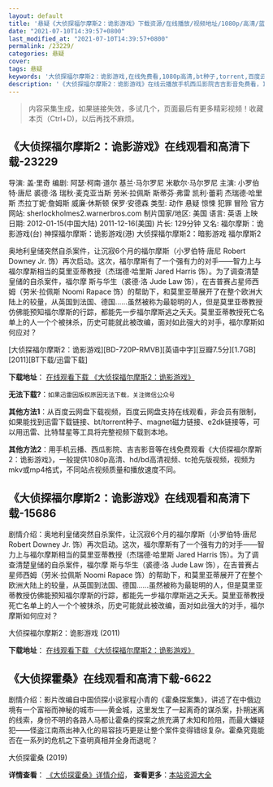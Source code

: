 ```yaml
---
layout: default
title: '悬疑《大侦探福尔摩斯2：诡影游戏》下载资源/在线播放/视频地址/1080p/高清/蓝光'
date: "2021-07-10T14:39:57+0800"
last_modified_at: "2021-07-10T14:39:57+0800"
permalink: /23229/
categories: 悬疑
cover:
tags: 悬疑
keywords: '大侦探福尔摩斯2：诡影游戏,在线免费看,1080p高清,bt种子,torrent,百度云盘,magnet,磁力链,迅雷下载资源'
description: '《大侦探福尔摩斯2：诡影游戏》在线云播放手机西瓜影院吉吉影音免费看，1080p高清bd/hd未删减完整版和tc抢先枪版，mkv/mp4格式，附带bt/torrent种子、magnet/磁力链、百度云盘、网盘资源迅雷下载链接'
---
```


>内容采集生成，如果链接失效，多试几个，页面最后有更多精彩视频！收藏本页（Ctrl+D)，以后再找不麻烦。


## 《大侦探福尔摩斯2：诡影游戏》在线观看和高清下载-23229

导演: 盖·里奇 编剧: 阿瑟·柯南·道尔 基兰·马尔罗尼 米歇尔·马尔罗尼 主演: 小罗伯特·唐尼 裘德·洛 瑞秋·麦克亚当斯 劳米·拉佩斯 斯蒂芬·弗雷 凯利·蕾莉 杰瑞德·哈里斯 杰拉丁妮·詹姆斯 威廉·休斯顿 保罗·安德森 类型: 动作 悬疑 惊悚 犯罪 冒险 官方网站: sherlockholmes2.warnerbros.com 制片国家/地区: 美国 语言: 英语 上映日期: 2012-01-15(中国大陆) 2011-12-16(美国) 片长: 129分钟 又名: 福尔摩斯：诡影游戏(台) 神探福尔摩斯：诡影游戏(港) 大侦探福尔摩斯2：暗影游戏 福尔摩斯2

奥地利皇储突然自杀案件，让沉寂6个月的福尔摩斯（小罗伯特·唐尼 Robert Downey Jr. 饰）再次启动。这次，福尔摩斯有了一个强有力的对手——智力上与福尔摩斯相当的莫里亚蒂教授（杰瑞德·哈里斯 Jared Harris 饰）。为了调查清楚皇储的自杀案件，福尔摩 斯与华生（裘德·洛 Jude Law 饰），在吉普赛占星师西姆（劳米·拉佩斯 Noomi Rapace 饰）的帮助下，和莫里亚蒂展开了在整个欧洲大陆上的较量，从英国到法国、德国……虽然被称为最聪明的人，但是莫里亚蒂教授仿佛能预知福尔摩斯的行踪，都能先一步福尔摩斯逃之夭夭。莫里亚蒂教授死亡名单上的人一个个被抹杀，历史可能就此被改编，面对如此强大的对手，福尔摩斯如何应对？


[大侦探福尔摩斯2：诡影游戏][BD-720P-RMVB][英语中字][豆瓣7.5分][1.7GB][2011][BT下载/迅雷下载]

**下载地址**： [在线观看下载 《大侦探福尔摩斯2：诡影游戏》](https://www.btdx8.com/torrent/sherlock_holmes_a_game_of_shadows_2011.html) 


**无法下载?**：`如果迅雷因版权原因无法下载，关注微信公众号 `

**其他方法1**：从百度云网盘下载视频，百度云网盘支持在线观看，非会员有限制，如果能找到迅雷下载链接、bt/torrent种子、magnet磁力链接、e2dk链接等，可以用迅雷、比特彗星等工具将完整视频下载到本地。

**其他方法2**：用手机云播、西瓜影院、吉吉影音等在线免费观看《大侦探福尔摩斯2：诡影游戏》，一般提供1080p高清、hd/bd高清视频、tc抢先版视频，视频为mkv或mp4格式，不同站点视频质量和播放速度不同。


## 《大侦探福尔摩斯2：诡影游戏》在线观看和高清下载-15686

剧情介绍：奥地利皇储突然自杀案件，让沉寂6个月的福尔摩斯（小罗伯特·唐尼 Robert Downey Jr. 饰）再次启动。这次，福尔摩斯有了一个强有力的对手——智力上与福尔摩斯相当的莫里亚蒂教授（杰瑞德·哈里斯 Jared Harris 饰）。为了调查清楚皇储的自杀案件，福尔摩 斯与华生（裘德·洛 Jude Law 饰），在吉普赛占星师西姆（劳米·拉佩斯 Noomi Rapace 饰）的帮助下，和莫里亚蒂展开了在整个欧洲大陆上的较量，从英国到法国、德国……虽然被称为最聪明的人，但是莫里亚蒂教授仿佛能预知福尔摩斯的行踪，都能先一步福尔摩斯逃之夭夭。莫里亚蒂教授死亡名单上的人一个个被抹杀，历史可能就此被改编，面对如此强大的对手，福尔摩斯如何应对？


大侦探福尔摩斯2：诡影游戏 (2011)

**下载地址**： [在线观看下载 《大侦探福尔摩斯2：诡影游戏》](https://www.btbtdy.me/btdy/dy4475.html) 


## 《大侦探霍桑》在线观看和高清下载-6622

剧情介绍：影片改编自中国侦探小说家程小青的《霍桑探案集》，讲述了在中俄边境有一个富裕而神秘的城市——黄金城，这里发生了一起离奇的谋杀案，扑朔迷离的线索，身份不明的各路人马都让霍桑的探案之旅充满了未知和险阻，而最大嫌疑犯——怪盗江南燕出神入化的易容技巧更是让整个案件变得错综复杂。霍桑究竟能否在一系列的危机之下查明真相并全身而退呢？


大侦探霍桑 (2019)

**详情查看**： [《大侦探霍桑》详情介绍](/movie/6622/)， **查看更多**：[本站资源大全](/movie/t/all/)

